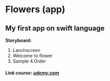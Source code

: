 # Flowers (app)
My first app on swift language
---
**Storyboard:**
1. Lanchscreen
2. Welcome to flower
3. Sample
4.Order

##### Link course: [udemy.com](https://www.udemy.com/ios-app-development-for-beginners/)
